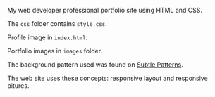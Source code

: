 My web developer professional portfolio site using HTML and CSS.

The `css` folder contains `style.css`.

Profile image in `index.html`:

Portfolio images in `images` folder.

The background pattern used was found on [Subtle Patterns](https://subtlepatterns.com/). 

The web site uses these concepts: responsive layout and responsive pitures.

